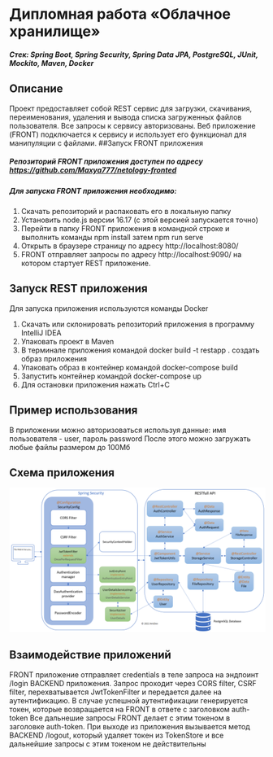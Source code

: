 # Дипломная работа «Облачное хранилище»
##### Стек: Spring Boot, Spring Security, Spring Data JPA, PostgreSQL, JUnit, Mockito, Maven, Docker
## Описание
Проект предоставляет собой REST сервис для загрузки, скачивания, переименования, удаления и вывода списка загруженных файлов пользователя. Все запросы к сервису авторизованы. Веб приложение (FRONT) подключается к сервису и использует его функционал для манипуляции с файлами.
##Запуск FRONT приложения

##### Репозиторий FRONT приложения доступен по адресу https://github.com/Maxya777/netology-fronted
##### Для запуска FRONT приложения необходимо:

1. Скачать репозиторий и распаковать его в локальную папку
2. Установить node.js версии 16.17 (с этой версией запускается точно)
3. Перейти в папку FRONT приложения в командной строке и выполнить команды npm install затем npm run serve
4. Открыть в браузере страницу по адресу http://localhost:8080/
5. FRONT отправляет запросы по адресу http://localhost:9090/ на котором стартует REST приложение.

## Запуск REST приложения

Для запуска приложения используются команды Docker

1. Скачать или склонировать репозиторий приложения в программу IntelliJ IDEA
2. Упаковать проект в Maven
3. В терминале приложения командой docker build -t restapp . создать образ приложения
4. Упаковать образ в контейнер командой docker-compose build
5. Запустить контейнер командой docker-compose up
6. Для остановки приложения нажать Ctrl+C

## Пример использования

В приложении можно авторизоваться используя данные: имя пользователя - user, пароль password После этого можно загружать любые файлы размером до 100Мб

## Схема приложения
![](/schema.png)
## Взаимодействие приложений
FRONT приложение отправляет credentials в теле запроса на эндпоинт /login BACKEND приложения. Запрос проходит через CORS filter, CSRF filter, перехватывается JwtTokenFilter и передается далее на аутентификацию. В случае успешной аутентификации генерируется токен, которые возвращается на FRONT в ответе с заголовком auth-token Все дальнешие запросы FRONT делает с этим токеном в заголовке auth-token. При выходе из приложения вызывается метод BACKEND /logout, который удаляет токен из TokenStore и все дальнейшие запросы с этим токеном не действительны